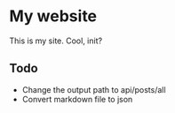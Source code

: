 
# My website

This is my site. Cool, init?

## Todo

- Change the output path to api/posts/all
- Convert markdown file to json
